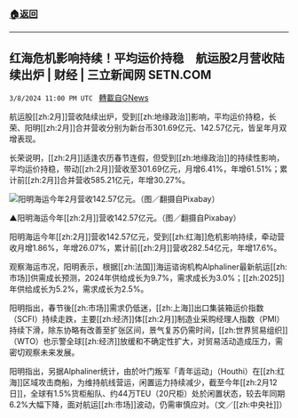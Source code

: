 ###  [:house:返回](README.md)
---


## 红海危机影响持续！平均运价持稳　航运股2月营收陆续出炉 | 财经 | 三立新闻网  SETN.COM
`3/8/2024 11:00 PM UTC ` [轉載自GNews](https://gnews.org/articles/2378457)

航运股[[zh:2月]]营收陆续出炉，受到[[zh:地缘政治]]影响，平均运价持稳，长荣、阳明[[zh:2月]]合并营收分别为新台币301.69亿元、142.57亿元，皆呈年月双增表现。

长荣说明，[[zh:2月]]适逢农历春节连假，但受到[[zh:地缘政治]]的持续性影响，平均运价持稳，带动[[zh:2月]]营收至301.69亿元，月增6.41%，年增61.51%；累计前[[zh:2月]]合并营收585.21亿元，年增30.27%。

![阳明海运今年2月营收142.57亿元。（图／翻摄自Pixabay）](https://attach.setn.com/newsimages/2021/07/15/3229453-PH.jpg "阳明海运今年2月营收142.57亿元。（图／翻摄自Pixabay）")

▲阳明海运今年[[zh:2月]]营收142.57亿元。（图／翻摄自Pixabay）

阳明海运今年[[zh:2月]]营收142.57亿元，受到[[zh:红海]]危机影响持续，牵动营收月增1.86%，年增26.07%，累计前[[zh:2月]]营收282.54亿元，年增17.6%。

观察海运市况，阳明表示，根据[[zh:法国]]海运谘询机构Alphaliner最新航运[[zh:市场]]供需成长预测，2024年供给成长为9.7%，需求成长为3.0%；[[zh:2025]]年供给成长为5.2%，需求成长为2.5%。

阳明指出，春节後[[zh:市场]]需求仍低迷，[[zh:上海]]出口集装箱运价指数（SCFI）持续走跌，主要[[zh:经济]]体[[zh:2月]]制造业采购经理人指数（PMI）持续下滑，除东协略有改善至扩张区间，景气复苏仍需时间，[[zh:世界贸易组织]]（WTO）也示警全球[[zh:经济]]放缓和不确定性扩大，对贸易活动造成压力，需密切观察未来发展。

阳明指出，另据Alphaliner统计，由於叶门叛军「青年运动」（Houthi）在[[zh:红海]]区域攻击商船，为维持航线营运，闲置运力持续减少，截至今年[[zh:2月12日]]，全球有1.5%货柜船队、约44万TEU（20尺柜）处於闲置状态，较去年同期6.2%大幅下降，面对航运[[zh:市场]]波动，仍需审慎应对。（文／[[zh:中央社]]）
